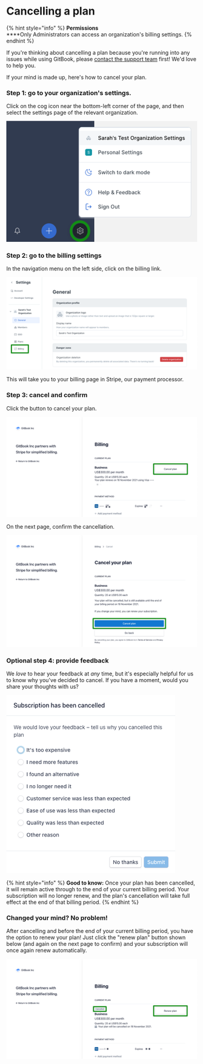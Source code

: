 # Cancelling a plan

{% hint style="info" %}
**Permissions**\
****Only Administrators can access an organization's billing settings.
{% endhint %}

If you're thinking about cancelling a plan because you're running into any issues while using GitBook, please [contact the support team](../troubleshooting/support.md) first! We'd love to help you.

If your mind is made up, here's how to cancel your plan.

### Step 1: go to your organization's settings.

Click on the cog icon near the bottom-left corner of the page, and then select the settings page of the relevant organization.

![](../.gitbook/assets/cancel-step-1.png)

### Step 2: go to the billing settings

In the navigation menu on the left side, click on the billing link.

![](../.gitbook/assets/cancel-step-2.png)

This will take you to your billing page in Stripe, our payment processor.

### Step 3: cancel and confirm

Click the button to cancel your plan.

![](../.gitbook/assets/cancel-step-3.png)

On the next page, confirm the cancellation.

![](../.gitbook/assets/cancel-step-4.png)

### Optional step 4: provide feedback

We _love_ to hear your feedback at _any_ time, but it's especially helpful for us to know why you've decided to cancel. If you have a moment, would you share your thoughts with us?

![](../.gitbook/assets/cancel-step-5.png)

{% hint style="info" %}
**Good to know:** Once your plan has been cancelled, it will remain active through to the end of your current billing period. Your subscription will no longer renew, and the plan's cancellation will take full effect at the end of that billing period.
{% endhint %}

### Changed your mind? No problem!

After cancelling and before the end of your current billing period, you have the option to renew your plan! Just click the "renew plan" button shown below (and again on the next page to confirm) and your subscription will once again renew automatically.

![](../.gitbook/assets/cancel-step-6.png)
